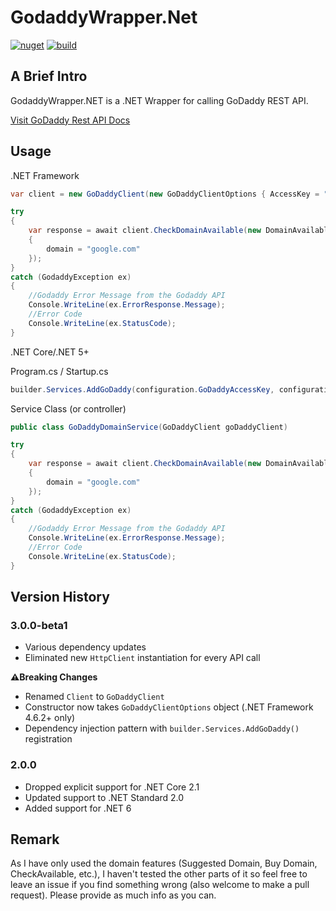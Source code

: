 # GodaddyWrapper.Net

[![nuget](https://img.shields.io/nuget/vpre/GodaddyWrapper.svg)](https://www.nuget.org/packages/GodaddyWrapper)
[![build](https://github.com/ahwm/GodaddyWrapper.Net/actions/workflows/build.yml/badge.svg)](https://github.com/ahwm/GodaddyWrapper.Net/actions/workflows/build.yml)

## A Brief Intro

GodaddyWrapper.NET is a .NET Wrapper for calling GoDaddy REST API.

[Visit GoDaddy Rest API Docs](https://developer.godaddy.com/doc)

## Usage

.NET Framework

```cs
var client = new GoDaddyClient(new GoDaddyClientOptions { AccessKey = "{key}", SecretKey = "{secret}", IsTesting = true /* false to use production */ });

try
{
    var response = await client.CheckDomainAvailable(new DomainAvailable
    {
        domain = "google.com"
    });
}
catch (GodaddyException ex) 
{
    //Godaddy Error Message from the Godaddy API
    Console.WriteLine(ex.ErrorResponse.Message);
    //Error Code
    Console.WriteLine(ex.StatusCode);
}
```

.NET Core/.NET 5+

Program.cs / Startup.cs

```cs
builder.Services.AddGoDaddy(configuration.GoDaddyAccessKey, configuration.GoDaddySecretKey, configuration.Sandbox);
```

Service Class (or controller)

```cs
public class GoDaddyDomainService(GoDaddyClient goDaddyClient)

try
{
    var response = await client.CheckDomainAvailable(new DomainAvailable
    {
        domain = "google.com"
    });
}
catch (GodaddyException ex) 
{
    //Godaddy Error Message from the Godaddy API
    Console.WriteLine(ex.ErrorResponse.Message);
    //Error Code
    Console.WriteLine(ex.StatusCode);
}
```

## Version History

### 3.0.0-beta1

- Various dependency updates
- Eliminated new `HttpClient` instantiation for every API call

**⚠️Breaking Changes**

- Renamed `Client` to `GoDaddyClient`
- Constructor now takes `GoDaddyClientOptions` object (.NET Framework 4.6.2+ only)
- Dependency injection pattern with `builder.Services.AddGoDaddy()` registration

### 2.0.0

- Dropped explicit support for .NET Core 2.1
- Updated support to .NET Standard 2.0
- Added support for .NET 6

## Remark

As I have only used the domain features (Suggested Domain, Buy Domain, CheckAvailable, etc.), I haven't tested the other parts of it so feel free to leave an issue if you find something wrong (also welcome to make a pull request). Please provide as much info as you can.
